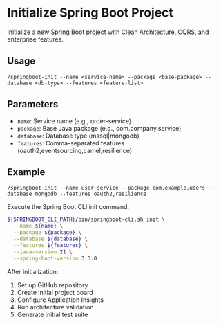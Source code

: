# Initialize Spring Boot Project

Initialize a new Spring Boot project with Clean Architecture, CQRS, and enterprise features.

## Usage
```
/springboot-init --name <service-name> --package <base-package> --database <db-type> --features <feature-list>
```

## Parameters
- `name`: Service name (e.g., order-service)
- `package`: Base Java package (e.g., com.company.service)
- `database`: Database type (mssql|mongodb)
- `features`: Comma-separated features (oauth2,eventsourcing,camel,resilience)

## Example
```
/springboot-init --name user-service --package com.example.users --database mongodb --features oauth2,resilience
```

Execute the Spring Boot CLI init command:
```bash
${SPRINGBOOT_CLI_PATH}/bin/springboot-cli.sh init \
  --name ${name} \
  --package ${package} \
  --database ${database} \
  --features ${features} \
  --java-version 21 \
  --spring-boot-version 3.3.0
```

After initialization:
1. Set up GitHub repository
2. Create initial project board
3. Configure Application Insights
4. Run architecture validation
5. Generate initial test suite